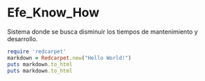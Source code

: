 # Efe_Know_How
Sistema donde se busca disminuir los tiempos de mantenimiento y desarrollo.
```ruby
require 'redcarpet'
markdown = Redcarpet.new("Hello World!")
puts markdown.to_html
puts markdown.to_html
```
